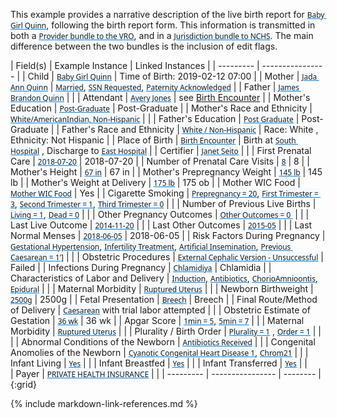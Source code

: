 <style>
  a code {
    font-family: system-ui, -apple-system, BlinkMacSystemFont, "Segoe UI",
    "Roboto", "Oxygen", "Ubuntu", "Cantarell", "Fira Sans", "Droid Sans",
    "Helvetica Neue", sans-serif !important;

    text-decoration: underline;
    text-decoration-color: #0088f9;
    background-color: #f4faff;
  }
</style>

This example provides a narrative description of the live birth report for [`Baby Girl Quinn`](Patient-patient-child-babyg-quinn.html), following the birth report form.
This information is transmitted in both a [`Provider bundle to the VRO`](Bundle-bundle-provider-live-birth-babyg-quinn.html), and in a [`Jurisdiction bundle to NCHS`](Bundle-bundle-jurisdiction-live-birth-babyg-quinn.html).  The main difference between the two bundles is the inclusion of edit flags.


|  Field(s) | Example Instance | Linked Instances | 
| --------- | ---------------- |
| Child     | [`Baby Girl Quinn`](Patient-patient-child-babyg-quinn.html) | Time of Birth: 2019-02-12 07:00 |
| Mother    | [`Jada Ann Quinn`](Patient-patient-mother-jada-ann-quinn.html) | [`Married`](Observation-observation-mother-married-during-pregnancy-jada-ann-quinn.html),  [`SSN Requested`](Observation-observation-ssn-requested-for-child-babyg-quinn.html),  [`Paternity Acknowledged`](Observation-observation-paternity-acknowledgement-signed-james-quinn.html) |
| Father    | [`James Brandon Quinn`](Patient-patient-father-james-brandon-quinn.html) |           |
| Attendant | [`Avery Jones`](Practitioner-vital-records-avery-jones.html) |  see [Birth Encounter](Encounter-encounter-birth-babyg-quinn.html) |
| Mother's Education | [`Post-Graduate`](Observation-observation-parent-education-level-jada-ann-quinn.html) |   Post-Graduate  |
| Mother's Race and Ethnicity   | [`White/AmericanIndian, Non-Hispanic`](Observation-observation-input-race-and-ethnicity-jada-ann-quinn.html) |        |
| Father's Education | [`Post Graduate`](Observation-observation-parent-education-level-james-quinn.html) |  Post-Graduate  |
| Father's Race and Ethnicity   | [`White / Non-Hispanic`](Observation-observation-input-race-and-ethnicity-jada-ann-quinn.html) | Race: White , Ethnicity: Not Hispanic         |
| Place of Birth   | [`Birth Encounter`](Encounter-encounter-birth-babyg-quinn.html) |  Birth at [`South Hospital`](Location-location-south-hospital.html) , Discharge to [`East Hospital`](Location-location-east-hospital.html)        |
| Certifier   | [`Janet Seito`](Practitioner-practitioner-vital-records-janet-seito.html) |           |
| First Prenatal Care   | [`2018-07-20`](Observation-observation-date-of-first-prenatal-care-visit-jada-ann-quinn.html) |  2018-07-20   |
| Number of Prenatal Care Visits   | [`8`](Observation-observation-number-prenatal-visits-jada-ann-quinn.html) |     8      |
| Mother's Height     | [`67 in`](Observation-observation-mother-height-jada-ann-quinn.html) | 67 in |
| Mother's Prepregnancy Weight     | [`145 lb`](Observation-observation-mother-prepregnancy-weight-jada-ann-quinn.html) | 145 lb |
| Mother's Weight at Delivery     | [`175 lb`](Observation-observation-mother-delivery-weight-jada-ann-quinn.html) | 175 ob |
| Mother WIC Food     | [`Mother WIC Food`](Observation-observation-mother-received-wic-food-jada-ann-quinn.html) | Yes |
| Cigarette Smoking     | [`Prepregnancy = 20`](Observation-observation-cig-smoking-pregnancy-1-jada-ann-quinn.html), [`First Trimester = 3`](Observation-observation-cig-smoking-pregnancy-2-jada-ann-quinn.html), [`Second Trimester = 1`](Observation-observation-cig-smoking-pregnancy-3-jada-ann-quinn.html), [`Third Trimester = 0`](Observation-observation-cig-smoking-pregnancy-4-jada-ann-quinn.html) |  |
| Number of Previous Live Births     | [`Living = 1`](Observation-observation-infant-living-babyg-quinn.html), [`Dead = 0`](Observation-observation-number-births-now-dead-jada-ann-quinn.html) |  |
| Other Pregnancy Outcomes     | [`Other Outcomes = 0 `](Observation-observation-number-other-pregnancy-outcomes-jada-ann-quinn.html) |  |
| Last Live Outcome    | [`2014-11-20`](Observation-observation-date-of-last-live-birth-jada-ann-quinn.html) |  |
| Last Other  Outcomes     | [`2015-05`](Observation-observation-date-of-last-other-pregnancy-outcome-jada-ann-quinn.html) |  |
| Last Normal Menses     | [`2018-06-05`](Observation-observation-last-menstrual-period-jada-ann-quinn.html) | 2018-06-05 |
| Risk Factors During Pregnancy     | [`Gestational Hypertension`](Condition-condition-gestational-hypertension-jada-ann-quinn.html), [`Infertility Treatment`](Procedure-procedure-infertility-treatment-jada-ann-quinn.html), [`Artificial Insemination`](Procedure-procedure-artificial-insemination-jada-ann-quinn.html), [`Previous Caesarean = 1']`](Observation-observation-number-previous-cesareans-jada-ann-quinn.html) |  |
| Obstetric Procedures     | [`External Cephalic Version - Unsuccessful`](Procedure-procedure-obstetric-procedure-jada-ann-quinn.html) |  Failed |
| Infections During Pregnancy     | [`Chlamidiya`](Condition-condition-infection-present-during-pregnancy-jada-ann-quinn.html) |  Chlamidia |
| Characteristics of Labor and Delivery     | [`Induction`](Condition-condition-infection-present-during-pregnancy-jada-ann-quinn.html), [`Antibiotics`](Observation-observation-antibiotics-during-labor-jada-ann-quinn.html), [`ChorioAmnioontis`](Condition-condition-chorioamnionitis-jada-ann-quinn.html), [`Epidural`](Procedure-procedure-epidural-or-spinal-anesthesia-jada-ann-quinn.html) |   |
| Maternal Morbidity     | [`Ruptured Uterus`](Condition-condition-ruptured-uterus-jada-ann-quinn.html) |   |
| Newborn Birthweight | [`2500g`](Observation-observation-birth-weight-babyg-quinn.html) | 2500g  |
| Fetal Presentation | [`Breech`](Observation-observation-fetal-presentation-babyg-quinn.html) | Breech   | 
| Final Route/Method of Delivery | [`Caesarean`](Procedure-procedure-final-route-method-delivery.html) with trial labor attempted |    | 
| Obstetric Estimate of Gestation | [`36 wk`](Observation-observation-gestational-age-at-delivery-babyg-quinn.html) | 36 wk  |
| Apgar Score | [`1min = 5`](Observation-observation-apgar-score-babyg-quinn-1-min.html), [`5min = 7`](Observation-observation-apgar-score-babyg-quinn-5-min.html) |   |
| Maternal Morbidity     | [`Ruptured Uterus`](Condition-condition-ruptured-uterus-jada-ann-quinn.html) |   |
| Plurality / Birth Order | [`Plurality = 1`](Patient-patient-child-babyg-quinn.html) , [`Order = 1`](Patient-patient-child-babyg-quinn.html) | |   |
| Abnormal Conditions of the Newborn | [`Antibiotics Received`](Procedure-antibiotics-suspected-neonatal-sepsis.html) |    | 
| Congenital Anomolies of the Newborn | [`Cyanotic Congenital Heart Disease 1`](Condition-condition-congenital-anomaly-of-newborn-babyg-quinn-1.html), [`Chrom21`](Condition-condition-congenital-anomaly-of-newborn-babyg-quinn-2.html) |    | 
| Infant Living | [`Yes`](Patient-patient-child-babyg-quinn.html) |   |
| Infant Breastfed | [`Yes`](Observation-observation-infant-breastfed-at-discharge-babyg-quinn.html)  |   |
| Infant Transferred | [`Yes`](Encounter-encounter-maternity-jada-ann-quinn.html)  |  |  
|  Payer   |      [`PRIVATE HEALTH INSURANCE`](Coverage-overage-principal-payer-for-delivery-jada-ann-quinn.html) |  |
| --------- | ---------------- | -------- |
{:grid}





{% include markdown-link-references.md %}